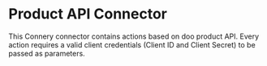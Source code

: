 # Product API Connector

This Connery connector contains actions based on doo product API.
Every action requires a valid client credentials (Client ID and Client Secret) to be passed as parameters.
